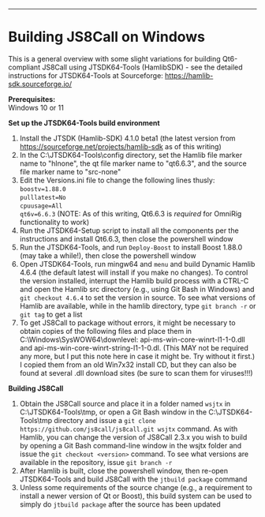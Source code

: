 ------------------------------------------------------------------------------
# Building JS8Call on Windows

This is a general overview with some slight variations for building Qt6-compliant JS8Call using JTSDK64-Tools (HamlibSDK) - see the detailed instructions for JTSDK64-Tools at Sourceforge:  https://hamlib-sdk.sourceforge.io/

**Prerequisites:**\
Windows 10 or 11

**Set up the JTSDK64-Tools build environment**
1) Install the JTSDK (Hamlib-SDK) 4.1.0 beta1 (the latest version from https://sourceforge.net/projects/hamlib-sdk as of this writing)
2) In the C:\JTSDK64-Tools\config directory, set the Hamlib file marker name to "hlnone", the qt file marker name to "qt6.6.3", and the source file marker name to "src-none"
3) Edit the Versions.ini file to change the following lines thusly:\
   `boostv=1.88.0`\
   `pulllatest=No`\
   `cpuusage=All`\
   `qt6v=6.6.3` (NOTE:  As of this writing, Qt6.6.3 is *required* for OmniRig functionality to work)
4) Run the JTSDK64-Setup script to install all the components per the instructions and install Qt6.6.3, then close the powershell window
5) Run the JTSDK64-Tools, and run `Deploy-Boost` to install Boost 1.88.0 (may take a while!), then close the powershell window
6) Open JTSDK64-Tools, run mingw64 and `menu` and build Dynamic Hamlib 4.6.4 (the default latest will install if you make no changes). To control the version installed, interrupt the Hamlib build process with a CTRL-C and open the Hamlib src directory (e.g., using Git Bash in Windows) and `git checkout 4.6.4` to set the version in source.  To see what versions of Hamlib are available, while in the hamlib directory, type `git branch -r` or `git tag` to get a list
7) To get JS8Call to package without errors, it might be necessary to obtain copies of the following files and place them in C:\Windows\SysWOW64\downlevel: api-ms-win-core-winrt-l1-1-0.dll and api-ms-win-core-winrt-string-l1-1-0.dl. (This MAY not be required any more, but I put this note here in case it might be.  Try without it first.)  I copied them from an old Win7x32 install CD, but they can also be found at several .dll download sites (be sure to scan them for viruses!!!)

**Building JS8Call**
1) Obtain the JS8Call source and place it in a folder named `wsjtx` in C:\JTSDK64-Tools\tmp, or open a Git Bash window in the C:\JTSDK64-Tools\tmp directory and issue a `git clone https://github.com/js8call/js8call.git wsjtx` command.  As with Hamlib, you can change the version of JS8Call 2.3.x you wish to build by opening a Git Bash command-line window in the wsjtx folder and issue the `git checkout <version>` command.  To see what versions are available in the repository, issue `git branch -r`
2) After Hamlib is built, close the powershell window, then re-open JTSDK64-Tools and build JS8Call with the `jtbuild package` command
3) Unless some requirements of the source change (e.g., a requirement to install a newer version of Qt or Boost), this build system can be used to simply do `jtbuild package` after the source has been updated

